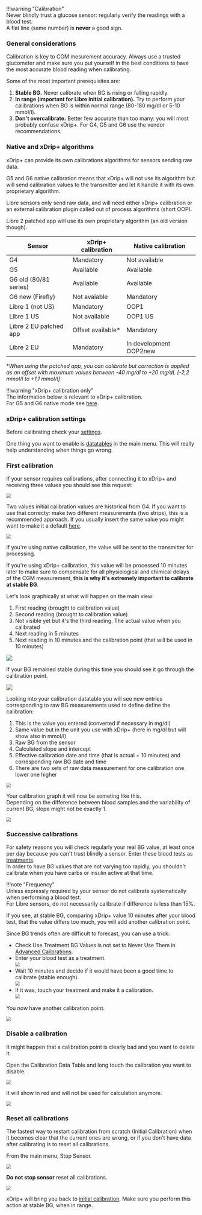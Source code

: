 !!!warning "Calibration"  
    Never blindly trust a glucose sensor: regularly verify the readings with a blood test.  
    A flat line (same number) is **never** a good sign.

### General considerations

Calibration is key to CGM mesurement accuracy. Always use a trusted glucometer and make sure you put yourself in the best conditions to have the most accurate blood reading when calibrating.

Some of the most important prerequisites are:

1. **Stable BG.** Never calibrate when BG is rising or falling rapidly.
2. **In range (important for Libre initial calibration).** Try to perform your calibrations when BG is within normal range (80-180 mg/dl or 5-10 mmol/l).
3. **Don't overcalibrate.** Better few accurate than too many: you will most probably confuse xDrip+. For G4, G5 and G6 use the vendor recommendations.

### Native and xDrip+ algorithms

xDrip+ can provide its own calibrations algorithms for sensors sending raw data.

G5 and G6 native calibration means that xDrip+ will not use its algorithm but will send calibration values to the transmitter and let it handle it with its own proprietary algorithm.

Libre sensors only send raw data, and will need either xDrip+ calibration or an external calibration plugin called out of process algorithms (short OOP).

Libre 2 patched app will use its own proprietary algorithm (an old version though).

| Sensor                 | xDrip+ calibration | Native calibration     |
| ---------------------- | ------------------ | ---------------------- |
| G4                     | Mandatory          | Not available          |
| G5                     | Available          | Available              |
| G6 old (80/81 series)  | Available          | Available              |
| G6 new (Firefly)       | Not avaiable       | Mandatory              |
| Libre 1 (not US)       | Mandatory          | OOP1                   |
| Libre 1 US             | Not available      | OOP1 US                |
| Libre 2 EU patched app | Offset available*  | Mandatory              |
| Libre 2 EU             | Mandatory          | In development OOP2new |

**When using the patched app, you can calibrate but correction is applied as an offset with maximum values between -40 mg/dl to +20 mg/dL [-2,2 mmol/l to +1,1 mmol/l]*

!!!warning "xDrip+ calibration only"  
    The information below is relevant to xDrip+ calibration.  
    For G5 and G6 native mode see [here](https://navid200.github.io/xDrip/docs/Dexcom_page.html).

### xDrip+ calibration settings

Before calibrating check your [settings](../advancedcal).

One thing you want to enable is [datatables](../../use/lesscommon/#show-datatables) in the main menu. This will really help understanding when things go wrong.

### First calibration


If your sensor requires calibrations, after connecting it to xDrip+ and receiving three values you should see this request:

<img src="../images/CAL01.png" style="zoom:75%;" />

Two values initial calibration values are historical from G4. If you want to use that correcty: make two different measurements (two strips), this is a recommended approach. If you usually insert the same value you might want to make it a default [here](../advancedcal/#calibrations).

<img src="../images/CAL02.png" style="zoom:75%;" />

If you're using native calibration, the value will be sent to the transmitter for processing.

If you're using xDrip+ calibration, this value will be processed 10 minutes later to make sure to compensate for all physiological and chimical delays of the CGM measurement, **this is why it's extremely important to calibrate at stable BG**.

Let's look graphically at what will happen on the main view:

1. First reading (brought to calibration value)
2. Second reading (brought to calibration value)
3. Not visible yet but it's the third reading. The actual value when you calibrated
4. Next reading in 5 minutes
5. Next reading in 10 minutes and the calibration point (that will be used in 10 minutes)

<img src="../images/CAL03.png" />

If your BG remained stable during this time you should see it go through the calibration point.

<img src="../images/CAL04.png" />

Looking into your calibration datatable you will see new entries corresponding to raw BG measurements used to define define the calibration:

1. This is the value you entered (converted if necessary in mg/dl)
2. Same value but in the unit you use with xDrip+ (here in mg/dl but will show also in mmol/l)
3. Raw BG from the sensor
4. Calculated slope and intercept
5. Effective calibration date and time (that is actual + 10 minutes) and corresponding raw BG date and time
6. There are two sets of raw data measurement for one calibration one lower one higher

<img src="../images/CAL05.png" style="zoom:75%;"  />

Your calibration graph it will now be someting like this.  
Depending on the difference between blood samples and the variability of current BG, slope might not be exactly 1.

<img src="../images/CAL06.png" style="zoom:75%;"  />

### Successive calibrations

For safety reasons you will check regularly your real BG value, at least once per day because you can't trust blindly a sensor. Enter these blood tests as [treatments](../../use/mainUI/#treatments).  
In order to have BG values that are not varying too rapidly, you shouldn't calibrate when you have carbs or insulin active at that time.

!!!note "Frequency"  
    Unless expressly required by your sensor do not calibrate systematically when performing a blood test.  
    For Libre sensors, do not necessarily calibrate if difference is less than 15%.

If you see, at stable BG, comparing xDrip+ value 10 minutes after your blood test, that the value differs too much, you will add another calibration point.

Since BG trends often are difficult to forecast, you can use a trick:

- Check Use Treatment BG Values is not set to Never Use Them in [Advanced Calibrations](../advancedcal).
- Enter your blood test as a treatment.  
  <img src="../images/CAL07.png" style="zoom:75%;"  />
- Wait 10 minutes and decide if it would have been a good time to calibrate (stable enough).  
  <img src="../images/CAL08.png" style="zoom:75%;"  />
- If it was, touch your treatment and make it a calibration.  
  <img src="../../use/images/UI-Treat11.png" style="zoom:75%;"  />

You now have another calibration point.

<img src="../images/CAL09.png" style="zoom:75%;"  />

### Disable a calibration

It might happen that a calibration point is clearly bad and you want to delete it.

Open the Calibration Data Table and long touch the calibration you want to disable.

<img src="../images/CAL10.png" style="zoom:75%;"  />

It will show in red and will not be used for calculation anymore.

<img src="../images/CAL11.png" style="zoom:75%;"  />

### Reset all calibrations

The fastest way to restart calibration from scratch (Initial Calibration) when it becomes clear that the current ones are wrong, or if you don't have data after calibrating is to reset all calibrations.

From the main menu, Stop Sensor.

<img src="../images/CAL12.png" style="zoom:75%;"  />

**Do not stop sensor** reset all calibrations.

<img src="../images/CAL13.png" style="zoom:75%;"  />

xDrip+ will bring you back to [initial calibration](#first-calibration). Make sure you perform this action at stable BG, when in range.
